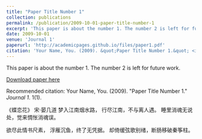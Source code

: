 ```yaml
---
title: "Paper Title Number 1"
collection: publications
permalink: /publication/2009-10-01-paper-title-number-1
excerpt: 'This paper is about the number 1. The number 2 is left for future work.'
date: 2009-10-01
venue: 'Journal 1'
paperurl: 'http://academicpages.github.io/files/paper1.pdf'
citation: 'Your Name, You. (2009). &quot;Paper Title Number 1.&quot; <i>Journal 1</i>. 1(1).'
---
```

This paper is about the number 1. The number 2 is left for future work.

[Download paper here](http://academicpages.github.io/files/paper1.pdf)

Recommended citation: Your Name, You. (2009). "Paper Title Number 1." <i>Journal 1</i>. 1(1).


《蝶恋花》
宋·晏几道
梦入江南烟水路，
行尽江南，不与离人遇。
睡里消魂无说处，觉来惆怅消魂误。

欲尽此情书尺素，
浮雁沉鱼，终了无凭据。
却倚缓弦歌别绪，断肠移破秦筝柱。

